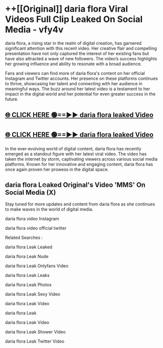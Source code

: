 # ++[[Original]] daria flora Viral Videos Full Clip Leaked On Social Media - vfy4v<br>

daria flora, a rising star in the realm of digital creation, has garnered significant attention with this recent video. Her creative flair and compelling presentation have not only captured the interest of her existing fans but have also attracted a wave of new followers. The video’s success highlights her growing influence and ability to resonate with a broad audience.

Fans and viewers can find more of daria flora's content on her official Instagram and Twitter accounts. Her presence on these platforms continues to thrive, showcasing her talent and connecting with her audience in meaningful ways. The buzz around her latest video is a testament to her impact in the digital world and her potential for even greater success in the future.


## [🌐 CLICK HERE 🟢==►► daria flora leaked Video ](https://onlyclips.site?title=daria_flora&ref=git)

## [🌐 CLICK HERE 🟢==►► daria flora leaked Video ](https://onlyclips.site?title=daria_flora&ref=git)


In the ever-evolving world of digital content, daria flora has recently emerged as a standout figure with her latest viral video. The video has taken the internet by storm, captivating viewers across various social media platforms. Known for her innovative and engaging content, daria flora has once again proven her prowess in the digital space.



## daria flora L𝚎aked Original's Video 'MMS' On Social Media (X)


Stay tuned for more updates and content from daria flora as she continues to make waves in the world of digital media.

daria flora video Instagram

daria flora video official twitter


Related Searches :

daria flora Leak Leaked

daria flora Leak Nude

daria flora Leak Onlyfans Video

daria flora Leak Leaks

daria flora Leak Photos

daria flora Leak Sexy Video

daria flora Leak Video

daria flora Leak

daria flora Leak Video

daria flora Leak Shower Video

daria flora Leak Twitter Video

